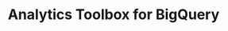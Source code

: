 ---
title: Analytics Toolbox for BigQuery
description: "Unlock Spatial Analytics in BigQuery"
icon: "/img/icons/bigquery-analytics-toolbox.png"
type: examples
category: quadkey
layout: categories/list
euFlag: true
aliases:
    - /analytics-toolbox-bq/examples/categories/quadkey/
---